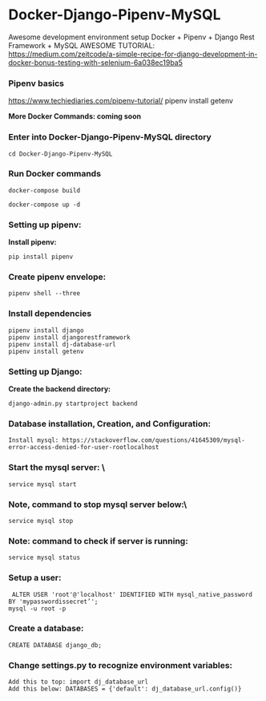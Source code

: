 # Docker-Django-Pipenv-MySQL
Awesome development environment setup
Docker + Pipenv + Django Rest Framework + MySQL AWESOME TUTORIAL: https://medium.com/zeitcode/a-simple-recipe-for-django-development-in-docker-bonus-testing-with-selenium-6a038ec19ba5

### Pipenv basics
https://www.techiediaries.com/pipenv-tutorial/
pipenv install getenv

**More Docker Commands: coming soon**


### Enter into Docker-Django-Pipenv-MySQL directory
```
cd Docker-Django-Pipenv-MySQL
```

### Run Docker commands
```
docker-compose build
```
```
docker-compose up -d
```

### Setting up pipenv:
**Install pipenv:**
```
pip install pipenv
```

### Create pipenv envelope:
```
pipenv shell --three
```

### Install dependencies
```
pipenv install django
pipenv install djangorestframework
pipenv install dj-database-url
pipenv install getenv
```


### Setting up Django:
**Create the backend directory:**
```
django-admin.py startproject backend
```


### Database installation, Creation, and Configuration:
```
Install mysql: https://stackoverflow.com/questions/41645309/mysql-error-access-denied-for-user-rootlocalhost
```

### Start the mysql server: \
```
service mysql start
```
### Note, command to stop mysql server below:\
```
service mysql stop
```
### Note:  command to check if server is running:
```
service mysql status
```

### Setup a user:
```
 ALTER USER 'root'@'localhost' IDENTIFIED WITH mysql_native_password BY 'mypasswordissecret’';
mysql -u root -p
```

### Create a database:
```
CREATE DATABASE django_db;
```

### Change settings.py to recognize environment variables:
```
Add this to top: import dj_database_url
Add this below: DATABASES = {'default': dj_database_url.config()}
```





